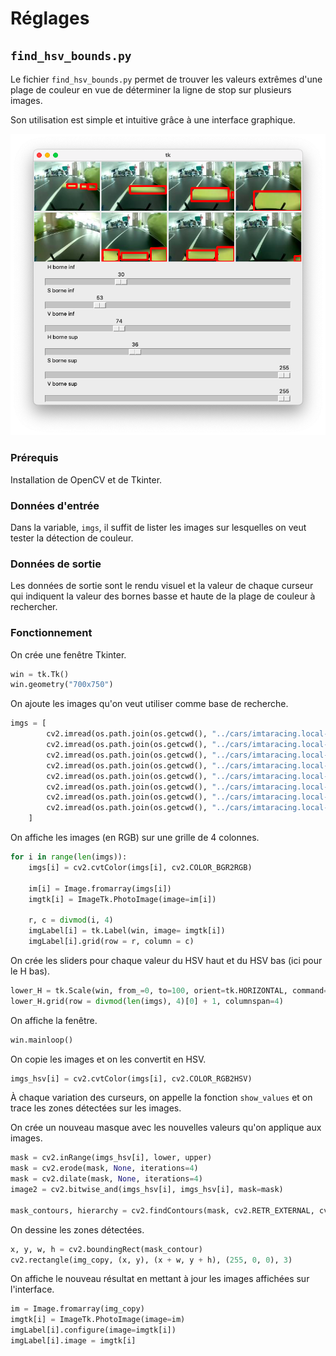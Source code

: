 # Réglages

## ```find_hsv_bounds.py```

Le fichier ```find_hsv_bounds.py``` permet de trouver les valeurs extrêmes d'une plage de couleur en vue de déterminer la ligne de stop sur plusieurs images.

Son utilisation est simple et intuitive grâce à une interface graphique.

![](../../README_imgs/hsv_bounds_ui.png)

### Prérequis

Installation de OpenCV et de Tkinter.

### Données d'entrée
Dans la variable, ```imgs```, il suffit de lister les images sur lesquelles on veut tester la détection de couleur.

### Données de sortie
Les données de sortie sont le rendu visuel et la valeur de chaque curseur qui indiquent la valeur des bornes basse et haute de la plage de couleur à rechercher.

### Fonctionnement

On crée une fenêtre Tkinter.

```python
win = tk.Tk()
win.geometry("700x750")
```

On ajoute les images qu'on veut utiliser comme base de recherche.

```python
imgs = [
        cv2.imread(os.path.join(os.getcwd(), "../cars/imtaracing.local-mycar/data/tub_215_23-03-16/images/133_cam_image_array_.jpg")),
        cv2.imread(os.path.join(os.getcwd(), "../cars/imtaracing.local-mycar/data/tub_215_23-03-16/images/134_cam_image_array_.jpg")),
        cv2.imread(os.path.join(os.getcwd(), "../cars/imtaracing.local-mycar/data/tub_215_23-03-16/images/135_cam_image_array_.jpg")),
        cv2.imread(os.path.join(os.getcwd(), "../cars/imtaracing.local-mycar/data/tub_215_23-03-16/images/136_cam_image_array_.jpg")),
        cv2.imread(os.path.join(os.getcwd(), "../cars/imtaracing.local-mycar/data/tub_215_23-03-16/images/236_cam_image_array_.jpg")),
        cv2.imread(os.path.join(os.getcwd(), "../cars/imtaracing.local-mycar/data/tub_215_23-03-16/images/456_cam_image_array_.jpg")),
        cv2.imread(os.path.join(os.getcwd(), "../cars/imtaracing.local-mycar/data/tub_215_23-03-16/images/137_cam_image_array_.jpg")),
        cv2.imread(os.path.join(os.getcwd(), "../cars/imtaracing.local-mycar/data/tub_215_23-03-16/images/138_cam_image_array_.jpg"))
    ]
```
On affiche les images (en RGB) sur une grille de 4 colonnes.

```python
for i in range(len(imgs)):
    imgs[i] = cv2.cvtColor(imgs[i], cv2.COLOR_BGR2RGB)

    im[i] = Image.fromarray(imgs[i])
    imgtk[i] = ImageTk.PhotoImage(image=im[i])

    r, c = divmod(i, 4)
    imgLabel[i] = tk.Label(win, image= imgtk[i])
    imgLabel[i].grid(row = r, column = c)
```

On crée les sliders pour chaque valeur du HSV haut et du HSV bas (ici pour le H bas).

```python
lower_H = tk.Scale(win, from_=0, to=100, orient=tk.HORIZONTAL, command=show_values, length=600, label="H borne inf")
lower_H.grid(row = divmod(len(imgs), 4)[0] + 1, columnspan=4)
```

On affiche la fenêtre.

```python
win.mainloop()
```

On copie les images et on les convertit en HSV.

```python
imgs_hsv[i] = cv2.cvtColor(imgs[i], cv2.COLOR_RGB2HSV)
```

À chaque variation des curseurs, on appelle la fonction ```show_values``` et on trace les zones détectées sur les images.

On crée un nouveau masque avec les nouvelles valeurs qu'on applique aux images.

```python
mask = cv2.inRange(imgs_hsv[i], lower, upper)
mask = cv2.erode(mask, None, iterations=4)
mask = cv2.dilate(mask, None, iterations=4)
image2 = cv2.bitwise_and(imgs_hsv[i], imgs_hsv[i], mask=mask)

mask_contours, hierarchy = cv2.findContours(mask, cv2.RETR_EXTERNAL, cv2.CHAIN_APPROX_SIMPLE) # Finding contours in mask image
```

On dessine les zones détectées.

```python
x, y, w, h = cv2.boundingRect(mask_contour)
cv2.rectangle(img_copy, (x, y), (x + w, y + h), (255, 0, 0), 3)
```

On affiche le nouveau résultat en mettant à jour les images affichées sur l'interface.

```python
im = Image.fromarray(img_copy)
imgtk[i] = ImageTk.PhotoImage(image=im)
imgLabel[i].configure(image=imgtk[i])
imgLabel[i].image = imgtk[i]
```



